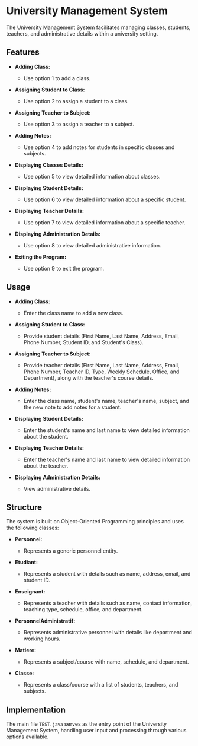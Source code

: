 # University Management System

The University Management System facilitates managing classes, students, teachers, and administrative details within a university setting.

## Features

- **Adding Class:**
  - Use option 1 to add a class.

- **Assigning Student to Class:**
  - Use option 2 to assign a student to a class.

- **Assigning Teacher to Subject:**
  - Use option 3 to assign a teacher to a subject.

- **Adding Notes:**
  - Use option 4 to add notes for students in specific classes and subjects.

- **Displaying Classes Details:**
  - Use option 5 to view detailed information about classes.

- **Displaying Student Details:**
  - Use option 6 to view detailed information about a specific student.

- **Displaying Teacher Details:**
  - Use option 7 to view detailed information about a specific teacher.

- **Displaying Administration Details:**
  - Use option 8 to view detailed administrative information.

- **Exiting the Program:**
  - Use option 9 to exit the program.

## Usage

- **Adding Class:**
  - Enter the class name to add a new class.

- **Assigning Student to Class:**
  - Provide student details (First Name, Last Name, Address, Email, Phone Number, Student ID, and Student's Class).

- **Assigning Teacher to Subject:**
  - Provide teacher details (First Name, Last Name, Address, Email, Phone Number, Teacher ID, Type, Weekly Schedule, Office, and Department), along with the teacher's course details.

- **Adding Notes:**
  - Enter the class name, student's name, teacher's name, subject, and the new note to add notes for a student.

- **Displaying Student Details:**
  - Enter the student's name and last name to view detailed information about the student.

- **Displaying Teacher Details:**
  - Enter the teacher's name and last name to view detailed information about the teacher.

- **Displaying Administration Details:**
  - View administrative details.

## Structure

The system is built on Object-Oriented Programming principles and uses the following classes:

- **Personnel:**
  - Represents a generic personnel entity.

- **Etudiant:**
  - Represents a student with details such as name, address, email, and student ID.

- **Enseignant:**
  - Represents a teacher with details such as name, contact information, teaching type, schedule, office, and department.

- **PersonnelAdministratif:**
  - Represents administrative personnel with details like department and working hours.

- **Matiere:**
  - Represents a subject/course with name, schedule, and department.

- **Classe:**
  - Represents a class/course with a list of students, teachers, and subjects.

## Implementation

The main file `TEST.java` serves as the entry point of the University Management System, handling user input and processing through various options available.

